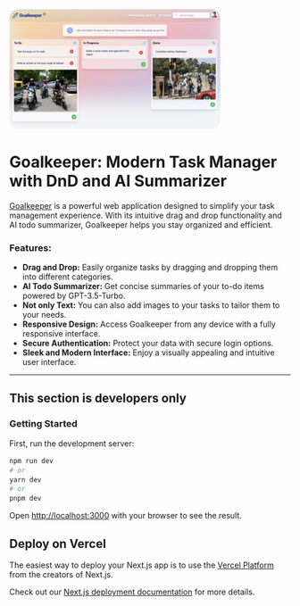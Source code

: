 <img src="demo.png" alt="Colour Palette for Together" style="border-radius: 1rem; width: 75%;"/>

# Goalkeeper: Modern Task Manager with DnD and AI Summarizer

[Goalkeeper](https://goal-keeper.vercel.app) is a powerful web application designed to simplify your task management experience. With its intuitive drag and drop functionality and AI todo summarizer, Goalkeeper helps you stay organized and efficient.

### Features:

- **Drag and Drop:** Easily organize tasks by dragging and dropping them into different categories.
- **AI Todo Summarizer:** Get concise summaries of your to-do items powered by GPT-3.5-Turbo.
- **Not only Text:** You can also add images to your tasks to tailor them to your needs.
- **Responsive Design:** Access Goalkeeper from any device with a fully responsive interface.
- **Secure Authentication:** Protect your data with secure login options.
- **Sleek and Modern Interface:** Enjoy a visually appealing and intuitive user interface.

<hr />

## This section is developers only

### Getting Started

First, run the development server:

```bash
npm run dev
# or
yarn dev
# or
pnpm dev
```

Open [http://localhost:3000](http://localhost:3000) with your browser to see the result.

## Deploy on Vercel

The easiest way to deploy your Next.js app is to use the [Vercel Platform](https://vercel.com/new?utm_medium=default-template&filter=next.js&utm_source=create-next-app&utm_campaign=create-next-app-readme) from the creators of Next.js.

Check out our [Next.js deployment documentation](https://nextjs.org/docs/deployment) for more details.
